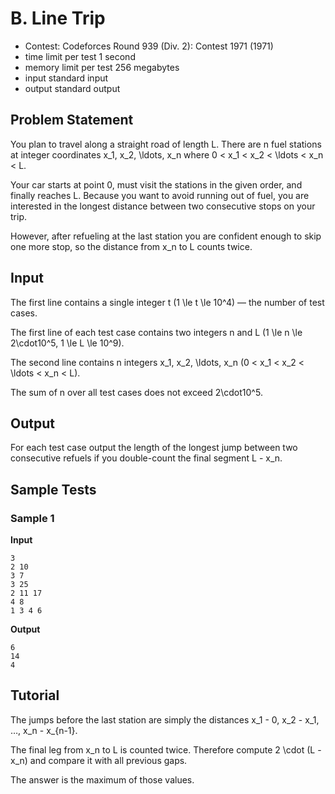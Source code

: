 # B. Line Trip

- Contest: Codeforces Round 939 (Div. 2): Contest 1971 (1971)
- time limit per test 1 second
- memory limit per test 256 megabytes
- input standard input
- output standard output

## Problem Statement

You plan to travel along a straight road of length L. There are n fuel stations at integer coordinates x_1, x_2, \ldots, x_n where 0 < x_1 < x_2 < \ldots < x_n < L.

Your car starts at point 0, must visit the stations in the given order, and finally reaches L. Because you want to avoid running out of fuel, you are interested in the longest distance between two consecutive stops on your trip.

However, after refueling at the last station you are confident enough to skip one more stop, so the distance from x_n to L counts twice.

## Input

The first line contains a single integer t (1 \le t \le 10^4) — the number of test cases.

The first line of each test case contains two integers n and L (1 \le n \le 2\cdot10^5, 1 \le L \le 10^9).

The second line contains n integers x_1, x_2, \ldots, x_n (0 < x_1 < x_2 < \ldots < x_n < L).

The sum of n over all test cases does not exceed 2\cdot10^5.

## Output

For each test case output the length of the longest jump between two consecutive refuels if you double-count the final segment L - x_n.

## Sample Tests

### Sample 1

**Input**

```text
3
2 10
3 7
3 25
2 11 17
4 8
1 3 4 6
```

**Output**

```text
6
14
4
```

## Tutorial

The jumps before the last station are simply the distances x_1 - 0, x_2 - x_1, …, x_n - x_{n-1}.

The final leg from x_n to L is counted twice. Therefore compute 2 \cdot (L - x_n) and compare it with all previous gaps.

The answer is the maximum of those values.
